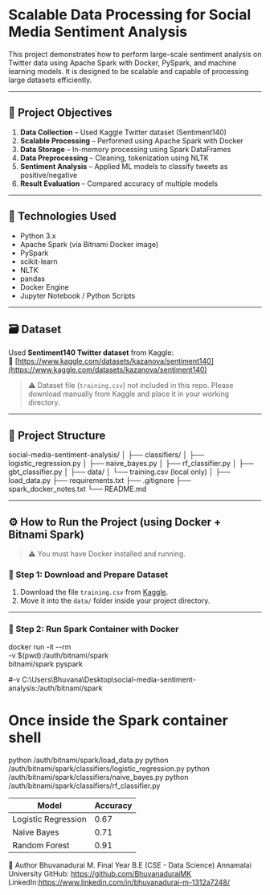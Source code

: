# Scalable Data Processing for Social Media Sentiment Analysis

This project demonstrates how to perform large-scale sentiment analysis on Twitter data using Apache Spark with Docker, PySpark, and machine learning models. It is designed to be scalable and capable of processing large datasets efficiently.

---

## 📌 Project Objectives

1. **Data Collection** – Used Kaggle Twitter dataset (Sentiment140)
2. **Scalable Processing** – Performed using Apache Spark with Docker
3. **Data Storage** – In-memory processing using Spark DataFrames
4. **Data Preprocessing** – Cleaning, tokenization using NLTK
5. **Sentiment Analysis** – Applied ML models to classify tweets as positive/negative
6. **Result Evaluation** – Compared accuracy of multiple models

---

## 🧰 Technologies Used

- Python 3.x
- Apache Spark (via Bitnami Docker image)
- PySpark
- scikit-learn
- NLTK
- pandas
- Docker Engine
- Jupyter Notebook / Python Scripts

---

## 🗃️ Dataset

Used **Sentiment140 Twitter dataset** from Kaggle:  
🔗 [https://www.kaggle.com/datasets/kazanova/sentiment140](https://www.kaggle.com/datasets/kazanova/sentiment140)

> ⚠️ Dataset file (`training.csv`) not included in this repo. Please download manually from Kaggle and place it in your working directory.

---

## 📁 Project Structure
social-media-sentiment-analysis/
│
├── classifiers/
│ ├── logistic_regression.py
│ ├── naive_bayes.py
│ ├── rf_classifier.py
│ ├── gbt_classifier.py
│
├── data/
│ └── training.csv (local only)
│
├── load_data.py
├── requirements.txt
├── .gitignore
├── spark_docker_notes.txt
└── README.md

---

## ⚙️ How to Run the Project (using Docker + Bitnami Spark)

> ⚠️ You must have Docker installed and running.

### 🧰 Step 1: Download and Prepare Dataset

1. Download the file `training.csv` from [Kaggle](https://www.kaggle.com/datasets/kazanova/sentiment140).
2. Move it into the `data/` folder inside your project directory.

---

### 🐳 Step 2: Run Spark Container with Docker


docker run -it --rm \
  -v $(pwd):/auth/bitnami/spark \
  bitnami/spark pyspark

  #-v C:\Users\Bhuvana\Desktop\social-media-sentiment-analysis:/auth/bitnami/spark

# Once inside the Spark container shell
python /auth/bitnami/spark/load_data.py
python /auth/bitnami/spark/classifiers/logistic_regression.py
python /auth/bitnami/spark/classifiers/naive_bayes.py
python /auth/bitnami/spark/classifiers/rf_classifier.py


| Model               | Accuracy |
| ------------------- | -------- |
| Logistic Regression | 0.67     |
| Naive Bayes         | 0.71     |
| Random Forest       | 0.91     |


🙋 Author
Bhuvanadurai M.
Final Year B.E (CSE - Data Science)
Annamalai University
GitHub: https://github.com/BhuvanaduraiMK
LinkedIn:https://www.linkedin.com/in/bhuvanadurai-m-1312a7248/
